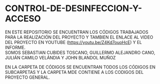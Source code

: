 # CONTROL-DE-DESINFECCION-Y-ACCESO
EN ESTE REPOSITORIO SE ENCUENTRAN LOS CÓDIGOS TRABAJADOS PARA LA REALIZACIÓN DEL PROYECTO Y TAMBIEN EL ENLACE AL VIDEO DEL PROYECTO EN YOUTUBE (https://youtu.be/Z4Kd7ouoHcE) Y EL INFORME.  
SOMOS SEBASTIAN CUBIDES TOSCANO, GUILLERMO ALEJANDRO CANO, JULIÁN CAMILO VELÁNDIA Y JOHN BLANDOL MUÑOZ

EN LA CARPETA DE CÓDIGOS SE ENCUENTRAN TODOS LOS CÓDIGOS EN SUBCARPETAS Y LA CARPETA MDE CONTIENE A LOS CODIGOS DEL PROYECTO GENERAL.
